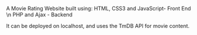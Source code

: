 A Movie Rating Website built using:
HTML, CSS3 and JavaScript- Front End \n 
PHP and Ajax - Backend

It can be deployed on localhost, and uses the TmDB API for movie content.

